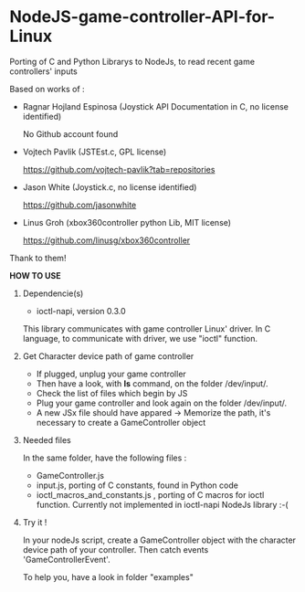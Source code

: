 # NodeJS-game-controller-API-for-Linux
Porting of C and Python Librarys to NodeJs, to read recent game controllers' inputs

Based on works of :
- Ragnar Hojland Espinosa (Joystick API Documentation in C, no license identified)	

	No Github account found

- Vojtech Pavlik (JSTEst.c, GPL license)

	https://github.com/vojtech-pavlik?tab=repositories
 
- Jason White (Joystick.c, no license identified)  

	https://github.com/jasonwhite

- Linus Groh (xbox360controller python Lib, MIT license)

	https://github.com/linusg/xbox360controller

Thank to them!

**HOW TO USE**

1) Dependencie(s)

	- ioctl-napi, version 0.3.0

	This library communicates with game controller Linux' driver.
	In C language, to communicate with driver, we use "ioctl" function.

2) Get Character device path of game controller

 	- If plugged, unplug your game controller
  	- Then have a look, with **ls** command, on the folder /dev/input/.
	- Check the list of files which begin by JS
 	- Plug your game controller and look again on the folder /dev/input/.
  	- A new JSx file should have appared -> Memorize the path, it's necessary to create a GameController object
	

3) Needed files

	In the same folder, have the following files :
	- GameController.js
	- input.js, porting of C constants, found in Python code
	- ioctl_macros_and_constants.js , porting of C macros for ioctl function. Currently not implemented in ioctl-napi NodeJs library :-(

3) Try it !

	In your nodeJs script, create a GameController object with the character device path of your controller. Then catch events 'GameControllerEvent'.

	To help you, have a look in folder "examples"

